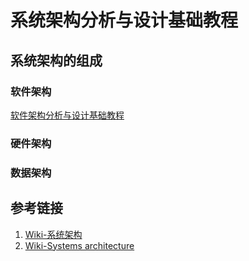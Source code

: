 # 系统架构分析与设计基础教程


## 系统架构的组成


### 软件架构


[软件架构分析与设计基础教程](work/methodology/Software-Engineering/Analysis-and-Design/Software-Analysis-and-Design/软件架构分析与设计基础教程.md)

### 硬件架构


### 数据架构




## 参考链接
1. [Wiki-系统架构](https://zh.wikipedia.org/wiki/%E7%B3%BB%E7%BB%9F%E6%9E%B6%E6%9E%84)
2. [Wiki-Systems architecture](https://en.wikipedia.org/wiki/Systems_architecture)
